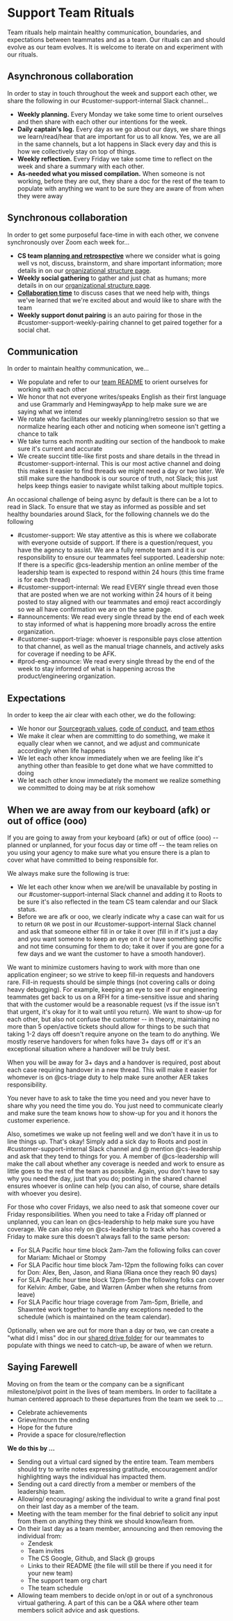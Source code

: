# Support Team Rituals

Team rituals help maintain healthy communication, boundaries, and expectations between teammates and as a team. Our rituals can and should evolve as our team evolves. It is welcome to iterate on and experiment with our rituals.

## Asynchronous collaboration

In order to stay in touch throughout the week and support each other, we share the following in our #customer-support-internal Slack channel...

- **Weekly planning.** Every Monday we take some time to orient ourselves and then share with each other our intentions for the week.
- **Daily captain's log.** Every day as we go about our days, we share things we learn/read/hear that are important for us to all know. Yes, we are all in the same channels, but a lot happens in Slack every day and this is how we collectively stay on top of things.
- **Weekly reflection.** Every Friday we take some time to reflect on the week and share a summary with each other.
- **As-needed what you missed compilation.** When someone is not working, before they are out, they share a doc for the rest of the team to populate with anything we want to be sure they are aware of from when they were away

## Synchronous collaboration

In order to get some purposeful face-time in with each other, we convene synchronously over Zoom each week for...

- **CS team [planning and retrospective](https://docs.google.com/document/d/1dy5rIY5F4nQoScwH9sTEg7iQd66_oVP5bdWD3MhG2k4/edit#)** where we consider what is going well vs not, discuss, brainstorm, and share important information; more details in on our [organizational structure page](../team/support-org-structure.md).
- **Weekly social gathering** to gather and just chat as humans; more details in on our [organizational structure page](../team/support-org-structure.md).
- [**Collaboration time**](../process/collaboration-time.md) to discuss cases that we need help with, things we've learned that we're excited about and would like to share with the team
- **Weekly support donut pairing** is an auto pairing for those in the #customer-support-weekly-pairing channel to get paired together for a social chat.

## Communication

In order to maintain healthy communication, we...

- We populate and refer to our [team README](../team/index.md) to orient ourselves for working with each other
- We honor that not everyone writes/speaks English as their first language and use Grammarly and HemingwayApp to help make sure we are saying what we intend
- We rotate who facilitates our weekly planning/retro session so that we normalize hearing each other and noticing when someone isn't getting a chance to talk
- We take turns each month auditing our section of the handbook to make sure it's current and accurate
- We create succint title-like first posts and share details in the thread in #customer-support-internal. This is our most active channel and doing this makes it easier to find threads we might need a day or two later. We still make sure the handbook is our source of truth, not Slack; this just helps keep things easier to navigate whilst talking about multiple topics.

An occasional challenge of being async by default is there can be a lot to read in Slack. To ensure that we stay as informed as possible and set healthy boundaries around Slack, for the following channels we do the following

- #customer-support: We stay attentive as this is where we collaborate with everyone outside of support. If there is a question/request, you have the agency to assist. We are a fully remote team and it is our responsibility to ensure our teammates feel supported.
  Leadership note: If there is a specific @cs-leadership mention an online member of the leadership team is expected to respond within 24 hours (this time frame is for each thread)
- #customer-support-internal: We read EVERY single thread even those that are posted when we are not working within 24 hours of it being posted to stay aligned with our teammates and emoji react accordingly so we all have confirmation we are on the same page.
- #announcements: We read every single thread by the end of each week to stay informed of what is happening more broadly across the entire organization.
- #customer-support-triage: whoever is responsible pays close attention to that channel, as well as the manual triage channels, and actively asks for coverage if needing to be AFK.
- #prod-eng-announce: We read every single thread by the end of the week to stay informed of what is happening across the product/engineering organization.

## Expectations

In order to keep the air clear with each other, we do the following:

- We honor our [Sourcegraph values](../../../../company-info-and-process/values/index.md), [code of conduct](../../../../company-info-and-process/communication/code_of_conduct.md), and [team ethos](../index.md)
- We make it clear when are committing to do something, we make it equally clear when we cannot, and we adjust and communicate accordingly when life happens
- We let each other know immediately when we are feeling like it's anything other than feasible to get done what we have committed to doing
- We let each other know immediately the moment we realize something we committed to doing may be at risk somehow

## When we are away from our keyboard (afk) or out of office (ooo)

If you are going to away from your keyboard (afk) or out of office (ooo) -- planned or unplanned, for your focus day or time off -- the team relies on you using your agency to make sure what you ensure there is a plan to cover what have committed to being responsible for.

We always make sure the following is true:

- We let each other know when we are/will be unavailable by posting in our #customer-support-internal Slack channel and adding it to Roots to be sure it's also reflected in the team CS team calendar and our Slack status.
- Before we are afk or ooo, we clearly indicate why a case can wait for us to return `OR` we post in our #customer-support-internal Slack channel and ask that someone either fill in or take it over (fill in if it's just a day and you want someone to keep an eye on it or have something specific and not time consuming for them to do; take it over if you are gone for a few days and we want the customer to have a smooth handover).

We want to minimize customers having to work with more than one application engineer; so we strive to keep fill-in requests and handovers rare. Fill-in requests should be simple things (not covering calls or doing heavy debugging). For example, keeping an eye to see if our engineering teammates get back to us on a RFH for a time-sensitive issue and sharing that with the customer would be a reasonable request (vs if the issue isn't that urgent, it's okay for it to wait until you return). We want to show-up for each other, but also not confuse the customer -- in theory, maintaining no more than 5 open/active tickets should allow for things to be such that taking 1-2 days off doesn't require anyone on the team to do anything. We mostly reserve handovers for when folks have 3+ days off or it's an exceptional situation where a handover will be truly best.

When you will be away for 3+ days and a handover is required, post about each case requiring handover in a new thread. This will make it easier for whomever is on @cs-triage duty to help make sure another AER takes responsibility.

You never have to ask to take the time you need and you never have to share why you need the time you do. You just need to communicate clearly and make sure the team knows how to show-up for you and it honors the customer experience.

Also, sometimes we wake up not feeling well and we don't have it in us to line things up. That's okay! Simply add a sick day to Roots and post in #customer-support-internal Slack channel and @ mention @cs-leadership and ask that they tend to things for you. A member of @cs-leadership will make the call about whether any coverage is needed and work to ensure as little goes to the rest of the team as possible. Again, you don't have to say why you need the day, just that you do; posting in the shared channel ensures whoever is online can help (you can also, of course, share details with whoever you desire).

For those who cover Fridays, we also need to ask that someone cover our Friday responsibilities. When you need to take a Friday off planned or unplanned, you can lean on @cs-leadership to help make sure you have coverage. We can also rely on @cs-leadership to track who has covered a Friday to make sure this doesn't always fall to the same person:

- For SLA Pacific hour time block 2am-7am the following folks can cover for Mariam: Michael or Stompy
- For SLA Pacific hour time block 7am-12pm the following folks can cover for Don: Alex, Ben, Jason, and Riana (Riana once they reach 90 days)
- For SLA Pacific hour time block 12pm-5pm the following folks can cover for Kelvin: Amber, Gabe, and Warren (Amber when she returns from leave)
- For SLA Pacific hour triage coverage from 7am-5pm, Brielle, and Shawnteé work together to handle any exceptions needed to the schedule (which is maintained on the team calendar).

Optionally, when we are out for more than a day or two, we can create a "what did I miss" doc in our [shared drive folder](https://drive.google.com/drive/u/1/folders/1w-4j9T1z1GxnpvSbr_o5VRVxkct7w27O) for our teammates to populate with things we need to catch-up, be aware of when we return.

## Saying Farewell

Moving on from the team or the company can be a significant milestone/pivot point in the lives of team members. In order to facilitate a human centered approach to these departures from the team we seek to …

- Celebrate achievements
- Grieve/mourn the ending
- Hope for the future
- Provide a space for closure/reflection

**We do this by …**

- Sending out a virtual card signed by the entire team. Team members should try to write notes expressing gratitude, encouragement and/or highlighting ways the individual has impacted them.
- Sending out a card directly from a member or members of the leadership team.
- Allowing/ encouraging/ asking the individual to write a grand final post on their last day as a member of the team.
- Meeting with the team member for the final debrief to solicit any input from them on anything they think we should know/learn from.
- On their last day as a team member, announcing and then removing the individual from:
  - Zendesk
  - Team invites
  - The CS Google, Github, and Slack @ groups
  - Links to their README (the file will still be there if you need it for your new team)
  - The support team org chart
  - The team schedule
- Allowing team members to decide on/opt in or out of a synchronous virtual gathering. A part of this can be a Q&A where other team members solicit advice and ask questions.
